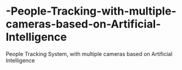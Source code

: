 # -People-Tracking-with-multiple-cameras-based-on-Artificial-Intelligence
 People Tracking System, with multiple cameras based on Artificial Intelligence

